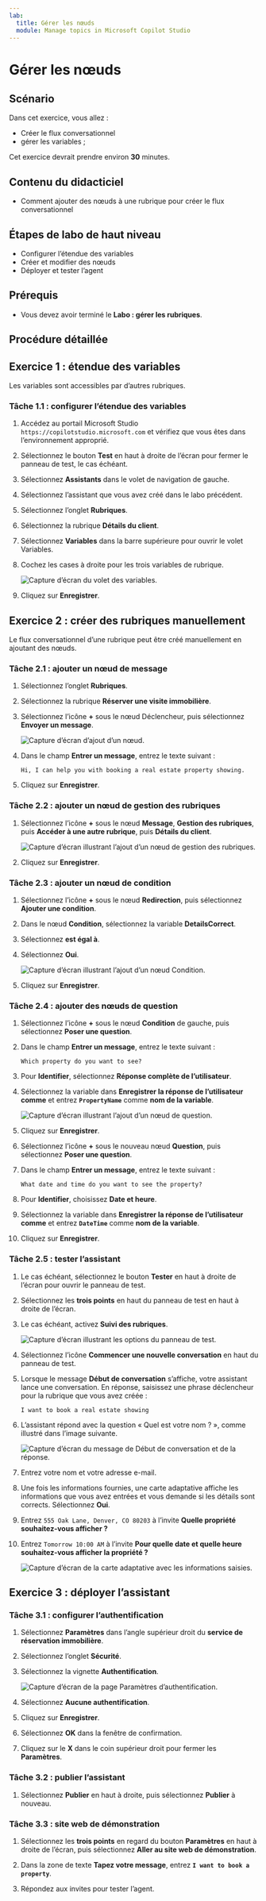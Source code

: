```yaml
---
lab:
  title: Gérer les nœuds
  module: Manage topics in Microsoft Copilot Studio
---
```


# Gérer les nœuds

## Scénario

Dans cet exercice, vous allez :

- Créer le flux conversationnel
- gérer les variables ;

Cet exercice devrait prendre environ **30** minutes.

## Contenu du didacticiel

- Comment ajouter des nœuds à une rubrique pour créer le flux conversationnel

## Étapes de labo de haut niveau

- Configurer l’étendue des variables
- Créer et modifier des nœuds
- Déployer et tester l’agent
  
## Prérequis

- Vous devez avoir terminé le **Labo : gérer les rubriques**.

## Procédure détaillée

## Exercice 1 : étendue des variables

Les variables sont accessibles par d’autres rubriques.

### Tâche 1.1 : configurer l’étendue des variables

1. Accédez au portail Microsoft Studio `https://copilotstudio.microsoft.com` et vérifiez que vous êtes dans l’environnement approprié.

1. Sélectionnez le bouton **Test** en haut à droite de l’écran pour fermer le panneau de test, le cas échéant.

1. Sélectionnez **Assistants** dans le volet de navigation de gauche.

1. Sélectionnez l’assistant que vous avez créé dans le labo précédent.

1. Sélectionnez l’onglet **Rubriques**.

1. Sélectionnez la rubrique **Détails du client**.

1. Sélectionnez **Variables** dans la barre supérieure pour ouvrir le volet Variables.

1. Cochez les cases à droite pour les trois variables de rubrique.

    ![Capture d’écran du volet des variables.](../media/variables-pane.png)

1. Cliquez sur **Enregistrer**.

## Exercice 2 : créer des rubriques manuellement

Le flux conversationnel d’une rubrique peut être créé manuellement en ajoutant des nœuds.

### Tâche 2.1 : ajouter un nœud de message

1. Sélectionnez l’onglet **Rubriques**.

1. Sélectionnez la rubrique **Réserver une visite immobilière**.

1. Sélectionnez l’icône **+** sous le nœud Déclencheur, puis sélectionnez **Envoyer un message**.

    ![Capture d’écran d’ajout d’un nœud.](../media/add-node.png)

1. Dans le champ **Entrer un message**, entrez le texte suivant :

    `Hi, I can help you with booking a real estate property showing.`

1. Cliquez sur **Enregistrer**.

### Tâche 2.2 : ajouter un nœud de gestion des rubriques

1. Sélectionnez l’icône **+** sous le nœud **Message**, **Gestion des rubriques**, puis **Accéder à une autre rubrique**, puis **Détails du client**.

    ![Capture d’écran illustrant l’ajout d’un nœud de gestion des rubriques.](../media/topic-management-node.png)

1. Cliquez sur **Enregistrer**.

### Tâche 2.3 : ajouter un nœud de condition

1. Sélectionnez l’icône **+** sous le nœud **Redirection**, puis sélectionnez **Ajouter une condition**.

1. Dans le nœud **Condition**, sélectionnez la variable **DetailsCorrect**.

1. Sélectionnez **est égal à**.

1. Sélectionnez **Oui**.

    ![Capture d’écran illustrant l’ajout d’un nœud Condition.](../media/condition-node.png)

1. Cliquez sur **Enregistrer**.

### Tâche 2.4 : ajouter des nœuds de question

1. Sélectionnez l’icône **+** sous le nœud **Condition** de gauche, puis sélectionnez **Poser une question**.

1. Dans le champ **Entrer un message**, entrez le texte suivant :

    `Which property do you want to see?`

1. Pour **Identifier**, sélectionnez **Réponse complète de l’utilisateur**.

1. Sélectionnez la variable dans **Enregistrer la réponse de l’utilisateur comme** et entrez **`PropertyName`** comme **nom de la variable**.

    ![Capture d’écran illustrant l’ajout d’un nœud de question.](../media/question-node-2.png)

1. Cliquez sur **Enregistrer**.

1. Sélectionnez l’icône **+** sous le nouveau nœud **Question**, puis sélectionnez **Poser une question**.

1. Dans le champ **Entrer un message**, entrez le texte suivant :

    `What date and time do you want to see the property?`

1. Pour **Identifier**, choisissez **Date et heure**.

1. Sélectionnez la variable dans **Enregistrer la réponse de l’utilisateur comme** et entrez **`DateTime`** comme **nom de la variable**.

1. Cliquez sur **Enregistrer**.

### Tâche 2.5 : tester l’assistant

1. Le cas échéant, sélectionnez le bouton **Tester** en haut à droite de l’écran pour ouvrir le panneau de test.

1. Sélectionnez les **trois points** en haut du panneau de test en haut à droite de l’écran.

1. Le cas échéant, activez **Suivi des rubriques**.

    ![Capture d’écran illustrant les options du panneau de test.](../media/test-pane-options.png)

1. Sélectionnez l’icône **Commencer une nouvelle conversation** en haut du panneau de test.

1. Lorsque le message **Début de conversation** s’affiche, votre assistant lance une conversation. En réponse, saisissez une phrase déclencheur pour la rubrique que vous avez créée :

    `I want to book a real estate showing`

1. L’assistant répond avec la question « Quel est votre nom ? », comme illustré dans l’image suivante.

    ![Capture d’écran du message de Début de conversation et de la réponse.](../media/conversation-start-message.png)

1. Entrez votre nom et votre adresse e-mail.

1. Une fois les informations fournies, une carte adaptative affiche les informations que vous avez entrées et vous demande si les détails sont corrects. Sélectionnez **Oui**.

1. Entrez `555 Oak Lane, Denver, CO 80203` à l’invite **Quelle propriété souhaitez-vous afficher ?**

1. Entrez `Tomorrow 10:00 AM` à l’invite **Pour quelle date et quelle heure souhaitez-vous afficher la propriété ?**

    ![Capture d’écran de la carte adaptative avec les informations saisies.](../media/adaptive-card-information.png)

## Exercice 3 : déployer l’assistant

### Tâche 3.1 : configurer l’authentification

1. Sélectionnez **Paramètres** dans l’angle supérieur droit du **service de réservation immobilière**.

1. Sélectionnez l’onglet **Sécurité**.

1. Sélectionnez la vignette **Authentification**.

    ![Capture d’écran de la page Paramètres d’authentification.](../media/configure-authentication.png)

1. Sélectionnez **Aucune authentification**.

1. Cliquez sur **Enregistrer**.

1. Sélectionnez **OK** dans la fenêtre de confirmation.

1. Cliquez sur le **X** dans le coin supérieur droit pour fermer les **Paramètres**.

### Tâche 3.2 : publier l’assistant

1. Sélectionnez **Publier** en haut à droite, puis sélectionnez **Publier** à nouveau.

### Tâche 3.3 : site web de démonstration

1. Sélectionnez les **trois points** en regard du bouton **Paramètres** en haut à droite de l’écran, puis sélectionnez **Aller au site web de démonstration**.

1. Dans la zone de texte **Tapez votre message**, entrez **`I want to book a property`**.

1. Répondez aux invites pour tester l’agent.
